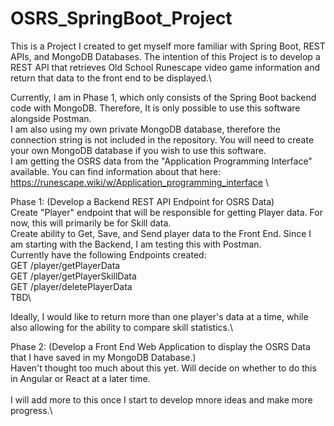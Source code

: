 # OSRS_SpringBoot_Project
This is a Project I created to get myself more familiar with Spring Boot, REST APIs, and MongoDB Databases. The intention of this Project is to develop a REST API that retrieves Old School Runescape video game information and return that data to the front end to be displayed.\

Currently, I am in Phase 1, which only consists of the Spring Boot backend code with MongoDB. Therefore, It is only possible to use this software alongside Postman.\
I am also using my own private MongoDB database, therefore the connection string is not included in the repository. You will need to create your own MongoDB database if you wish to use this software.\
I am getting the OSRS data from the "Application Programming Interface" available. You can find information about that here: https://runescape.wiki/w/Application_programming_interface \

Phase 1: (Develop a Backend REST API Endpoint for OSRS Data)\
Create "Player" endpoint that will be responsible for getting Player data. For now, this will primarily be for Skill data.\
Create ability to Get, Save, and Send player data to the Front End. Since I am starting with the Backend, I am testing this with Postman.\
Currently have the following Endpoints created:\
GET /player/getPlayerData\
GET /player/getPlayerSkillData\
GET /player/deletePlayerData\
TBD\

Ideally, I would like to return more than one player's data at a time, while also allowing for the ability to compare skill statistics.\

Phase 2: (Develop a Front End Web Application to display the OSRS Data that I have saved in my MongoDB Database.)\
Haven't thought too much about this yet. Will decide on whether to do this in Angular or React at a later time.\
\
I will add more to this once I start to develop mnore ideas and make more progress.\